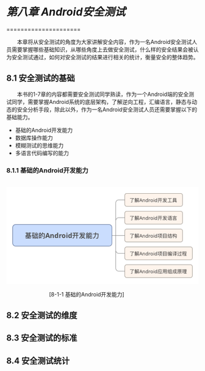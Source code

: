 # ***第八章 Android安全测试*** 
=====================

&emsp;&emsp;本章将从安全测试的角度为大家讲解安全内容，作为一名Android安全测试人员需要掌握哪些基础知识，从哪些角度上去做安全测试，什么样的安全结果会被认为安全测试通过，如何对安全测试的结果进行相关的统计，衡量安全的整体趋势。

## **8.1 安全测试的基础**

&emsp;&emsp;本书的1-7章的内容都需要安全测试同学熟读，作为一个Android端的安全测试同学，需要掌握Android系统的底层架构，了解逆向工程，汇编语言，静态与动态的安全分析手段，除此以外，作为一名Android安全测试人员还需要掌握以下的基础能力。


*   基础的Android开发能力
*   数据库操作能力
*   模糊测试的思维能力
*   多语言代码编写的能力

### **8.1.1 基础的Android开发能力**

&emsp;&emsp;
![基础的Android开发能力](https://github.com/wirelesscollege/androidSecurity/blob/dev/image/8-1-1基础的Android开发能力.png "基础的Android开发能力")

 &emsp;&emsp;&emsp;&emsp;&emsp;&emsp;&emsp;&emsp;[8-1-1 基础的Android开发能力]

## **8.2 安全测试的维度**
## **8.3 安全测试的标准**
## **8.4 安全测试统计**
